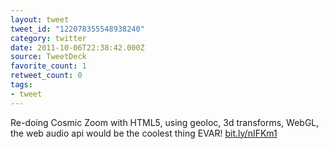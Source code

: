 ```yaml
---
layout: tweet
tweet_id: "122078355548938240"
category: twitter
date: 2011-10-06T22:38:42.000Z
source: TweetDeck
favorite_count: 1
retweet_count: 0
tags:
- tweet
---
```


Re-doing Cosmic Zoom with HTML5, using geoloc, 3d transforms, WebGL, the web audio api would be the coolest thing EVAR! [bit.ly/nIFKm1](http://bit.ly/nIFKm1)
